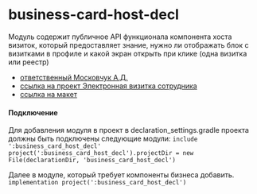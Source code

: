 # business-card-host-decl

Модуль содержит публичное API функционала компонента хоста визиток, который предоставляет знание, 
нужно ли отображать блок с визитками в профиле и какой экран открыть при клике (одна визитка или реестр)
- [ответственный Московчук А.Д.](https://online.sbis.ru/person/f6fa6997-bb39-4e71-ba27-e998125c9e74)
- [ссылка на проект Электронная визитка сотрудника](https://project.sbis.ru/uuid/43ba4bf6-9bc0-42b3-9038-da032ec28e31/page/project-main)
- [ссылка на макет](http://axure.tensor.ru/project-time8/%D0%BF%D1%80%D0%BE%D1%84%D0%B8%D0%BB%D1%8C_%D0%B2%D0%B8%D0%B7%D0%B8%D1%82%D0%BA%D0%B0.html)

#### Подключение

Для добавления модуля в проект в declaration_settings.gradle проекта должны быть подключены
следующие модули:
`include ':business_card_host_decl'`
`project(':business_card_host_decl').projectDir = new File(declarationDir, 'business_card_host_decl')`

Далее в модуле, который требует компоненты бизнеса добавить.
`implementation project(':business_card_host_decl')`